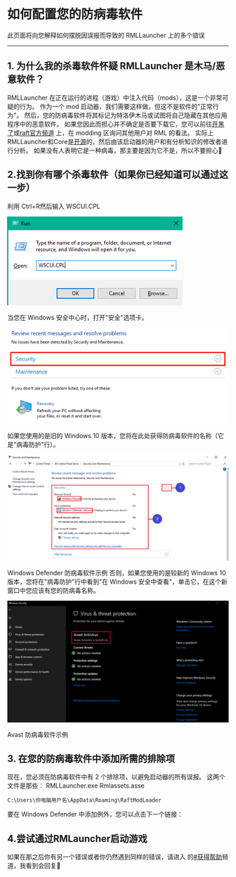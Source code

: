 # 如何配置您的防病毒软件 
此页面将向您解释如何摆脱因误报而导致的 RMLLauncher 上的多个错误 

---

## 1. 为什么我的杀毒软件怀疑 RMLLauncher 是木马/恶意软件？ 
RMLLauncher 在正在运行的进程（游戏）中注入代码（mods），这是一个非常可疑的行为。   作为一个 mod 启动器，我们需要这样做，但这不是软件的"正常行为"。   然后，您的防病毒软件将其标记为特洛伊木马或试图将自己隐藏在其他应用程序中的恶意软件。 
如果您因此而担心并不确定是否要下载它，您可以前往[开黑了](https://www.kookapp.cn/app/channels/2357391926592835/7880396329959789)或[raft官方频道](https://discord.com/invite/raft) 
上，在 modding 区询问其他用户对 RML 的看法。 
实际上RMLLauncher和Core是[开源](https://www.kookapp.cn/app/channels/2357391926592835/7880396329959789)的，然后由该启动器的用户和有分析知识的修改者进行分析。 如果没有人表明它是一种病毒，那主要是因为它不是，所以不要担心🙂 
## 2.找到你有哪个杀毒软件（如果你已经知道可以通过这一步） 
利用 Ctrl+R然后输入 WSCUI.CPL

![T1](./image%20(4).png)

当您在 Windows 安全中心时，打开"安全"选项卡。 

![T1](./image%20(5).png)

如果您使用的是旧的 Windows 10 版本，您将在此处获得防病毒软件的名称（它是"病毒防护"行）。

![T1](./image%20(2).png)

Windows Defender 防病毒软件示例 
否则，如果您使用的是较新的 Windows 10 版本，您将在"病毒防护"行中看到"在 Windows 安全中查看"，单击它，在这个新窗口中您应该有您的防病毒名称。

![T1](./image%20(3).png) 

Avast 防病毒软件示例 
## 3. 在您的防病毒软件中添加所需的排除项 
现在，您必须在防病毒软件中有 2 个排除项，以避免启动器的所有误报。 
这两个文件是那些： 
RMLLauncher.exe
Rmlassets.asse

    C:\Users\你电脑用户名\AppData\Roaming\RaftModLoader

要在 Windows Defender 中添加例外，您可以点击下一个链接： 
 
  
## 4.尝试通过RMLauncher启动游戏 
如果在那之后你有另一个错误或者你仍然遇到同样的错误，请进入 
的[#获得帮助](https://www.kookapp.cn/app/channels/2357391926592835/7880396329959789)频道，我看到会回复🙂 